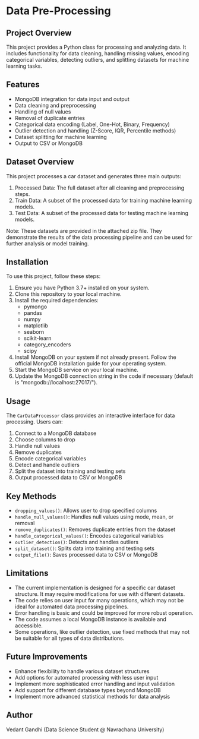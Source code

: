 # Data Pre-Processing

## Project Overview
This project provides a Python class for processing and analyzing data. It includes functionality for data cleaning, handling missing values, encoding categorical variables, detecting outliers, and splitting datasets for machine learning tasks.

## Features
- MongoDB integration for data input and output
- Data cleaning and preprocessing
- Handling of null values
- Removal of duplicate entries
- Categorical data encoding (Label, One-Hot, Binary, Frequency)
- Outlier detection and handling (Z-Score, IQR, Percentile methods)
- Dataset splitting for machine learning
- Output to CSV or MongoDB


## Dataset Overview
This project processes a car dataset and generates three main outputs:

1. Processed Data: The full dataset after all cleaning and preprocessing steps.
2. Train Data: A subset of the processed data for training machine learning models.
3. Test Data: A subset of the processed data for testing machine learning models.

Note: These datasets are provided in the attached zip file. They demonstrate the results of the data processing pipeline and can be used for further analysis or model training.

## Installation
To use this project, follow these steps:

1. Ensure you have Python 3.7+ installed on your system.
2. Clone this repository to your local machine.
3. Install the required dependencies:
   - pymongo
   - pandas
   - numpy
   - matplotlib
   - seaborn
   - scikit-learn
   - category_encoders
   - scipy
4. Install MongoDB on your system if not already present. Follow the official MongoDB installation guide for your operating system.
5. Start the MongoDB service on your local machine.
6. Update the MongoDB connection string in the code if necessary (default is "mongodb://localhost:27017/").

## Usage
The `CarDataProcessor` class provides an interactive interface for data processing. Users can:
1. Connect to a MongoDB database
2. Choose columns to drop
3. Handle null values
4. Remove duplicates
5. Encode categorical variables
6. Detect and handle outliers
7. Split the dataset into training and testing sets
8. Output processed data to CSV or MongoDB

## Key Methods
- `dropping_values()`: Allows user to drop specified columns
- `handle_null_values()`: Handles null values using mode, mean, or removal
- `remove_duplicates()`: Removes duplicate entries from the dataset
- `handle_categorical_values()`: Encodes categorical variables
- `outlier_detection()`: Detects and handles outliers
- `split_dataset()`: Splits data into training and testing sets
- `output_file()`: Saves processed data to CSV or MongoDB

## Limitations
- The current implementation is designed for a specific car dataset structure. It may require modifications for use with different datasets.
- The code relies on user input for many operations, which may not be ideal for automated data processing pipelines.
- Error handling is basic and could be improved for more robust operation.
- The code assumes a local MongoDB instance is available and accessible.
- Some operations, like outlier detection, use fixed methods that may not be suitable for all types of data distributions.

## Future Improvements
- Enhance flexibility to handle various dataset structures
- Add options for automated processing with less user input
- Implement more sophisticated error handling and input validation
- Add support for different database types beyond MongoDB
- Implement more advanced statistical methods for data analysis

## Author
Vedant Gandhi (Data Science Student @ Navrachana University)
